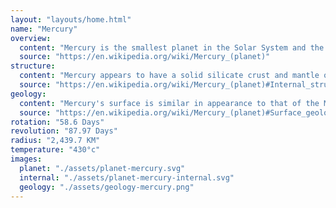 ```yaml
---
layout: "layouts/home.html"
name: "Mercury"
overview:
  content: "Mercury is the smallest planet in the Solar System and the closest to the Sun. Its orbit around the Sun takes 87.97 Earth days, the shortest of all the Sun's planets. Mercury is one of four terrestrial planets in the Solar System, and is a rocky body like Earth."
  source: "https://en.wikipedia.org/wiki/Mercury_(planet)"
structure:
  content: "Mercury appears to have a solid silicate crust and mantle overlying a solid, iron sulfide outer core layer, a deeper liquid core layer, and a solid inner core. The planet's density is the second highest in the Solar System at 5.427 g/cm3 , only slightly less than Earth's density."
  source: "https://en.wikipedia.org/wiki/Mercury_(planet)#Internal_structure"
geology:
  content: "Mercury's surface is similar in appearance to that of the Moon, showing extensive mare-like plains and heavy cratering, indicating that it has been geologically inactive for billions of years. It is more heterogeneous than either Mars's or the Moon’s."
  source: "https://en.wikipedia.org/wiki/Mercury_(planet)#Surface_geology"
rotation: "58.6 Days"
revolution: "87.97 Days"
radius: "2,439.7 KM"
temperature: "430°c"
images:
  planet: "./assets/planet-mercury.svg"
  internal: "./assets/planet-mercury-internal.svg"
  geology: "./assets/geology-mercury.png"
---
```

